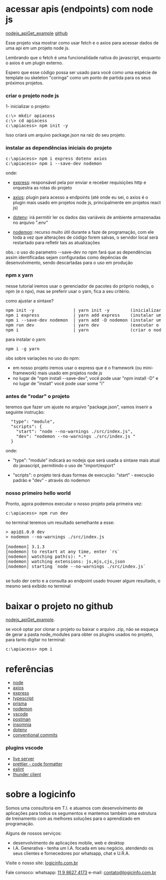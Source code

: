 # acessar apis (endpoints) com node js
[nodejs_apiGet_example](https://github.com/logicinfocursos/nodejs_apiGet_example.git)
[github](https://github.com/logicinfocursos?tab=repositories)

Esse projeto visa mostrar como usar fetch e o axios para acessar dados de uma api em um projeto node js.

Lembrando que o fetch é uma funcionalidade nativa do javascript, enquanto o axios é um plugin externo.

Espero que esse código possa ser usado para você como uma espécie de template ou skeleton "coringa" como um ponto de partida para os seus próximos projetos.

### criar o projeto node js
1- inicializar o projeto:

<pre>
c:\> mkdir apiacess
c:\> cd apiacess
c:\apiacess> npm init -y
</pre>

Isso criará um arquivo package.json na raiz do seu projeto.

### instalar as dependências iniciais do projeto
<pre>
c:\apiacess> npm i express dotenv axios
c:\apiacess> npm i --save-dev nodemon
</pre>

onde:
- [express](https://expressjs.com/): responsável pela por enviar e receber requisições http e orquestra as rotas do projeto

- [axios](https://axios-http.com/): plugin para acesso a endpoints (até onde eu sei, o axios é o plugin mais usado em projetos node js, principalmente em projetos react js)

- [dotenv](https://www.npmjs.com/package/dotenv): irá permitir ler os dados das variáveis de ambiente armazenadas no arquivo ".env"

- [nodemon](https://nodemon.io/): recurso muito útil durante a faze de programação, com ele toda a vez que alterações de código forem salvas, o servidor local será restartado para refletir tais as atualizações

obs.: o uso do parametro --save-dev no npm fará que as dependências assim identificadas sejam configuradas como depências de desenvolvimento, sendo descartadas para o uso em produção

### npm x yarn
nesse tutorial iremos usar o gerenciador de pacotes do próprio nodejs, o npm (e o npx), mas se preferir usar o yarn, fica a seu critério.

como ajustar a sintaxe?
<pre>
npm init -y               | yarn init -y        (inicializar um projeto nodejs)
npm i express             | yarn add express    (instalar uma dependência)
npm i --save-dev nodemon  | yarn add -D nodemon (instalar uma dependência como dev)
npm run dev               | yarn dev            (executar o script)
npm i                     | yarn                (criar o node_modules)
</pre>
para instalar o yarn:
<pre>
npm i -g yarn
</pre>
obs sobre variações no uso do npm:
- em nosso projeto iremos usar o express que é o framework (ou mini-framework) mais usado em projetos node js
- no lugar de "npm install --save-dev", você pode usar "npm install -D" e no lugar de "install" você pode usar some "i"

### antes de "rodar" o projeto
teremos que fazer um ajuste no arquivo "package.json", vamos inserir a seguinte instrução:

<pre>
  "type": "module",
  "scripts": {
    "start": "node --no-warnings ./src/index.js",
    "dev": "nodemon --no-warnings ./src/index.js "
  }
</pre>

onde:
- "type": "module" indicará ao nodejs que será usada a sintaxe mais atual do javascript, permitindo o uso de "import/export"

- "scripts": o projeto terá duas formas de execução: "start" - execução padrão e "dev" - através do nodemon


### nosso primeiro hello world
Pronto, agora podemos executar o nosso projeto pela primeira vez:

<pre>
c:\apiacess> npm run dev
</pre>

no terminal teremos um resultado semelhante a esse:
<pre>
> api@1.0.0 dev
> nodemon --no-warnings ./src/index.js

[nodemon] 3.1.3
[nodemon] to restart at any time, enter `rs`
[nodemon] watching path(s): *.*
[nodemon] watching extensions: js,mjs,cjs,json
[nodemon] starting `node --no-warnings ./src/index.js`

</pre>

se tudo der certo e a consulta ao endpoint usado trouxer algum resultado, o mesmo será exibido no terminal

# baixar o projeto no github

[nodejs_apiGet_example](https://github.com/logicinfocursos/nodejs_apiGet_example.git).

se você optar por clonar o projeto ou baixar o arquivo .zip, não se esqueça de gerar a pasta node_modules para obter os plugins usados no projeto, para tanto digitar no terminal:
<pre>
c:\apiacess> npm i
</pre>


# referências
- [node](https://nodejs.org/en)
- [axios](https://axios-http.com/)
- [express](https://expressjs.com/en/starter/hello-world.html)
- [typescript](https://www.typescriptlang.org/docs/)
- [prisma](https://www.prisma.io/docs/getting-started)
- [nodemon](https://www.npmjs.com/package/nodemon)
- [vscode](https://code.visualstudio.com/download)
- [postman](https://www.postman.com/downloads/)
- [insomnia](https://insomnia.rest/download)
- [dotenv](https://www.npmjs.com/package/dotenv)
- [conventional commits](https://www.conventionalcommits.org/en/v1.0.0/)

### plugins vscode
- [live server](https://marketplace.visualstudio.com/items?itemName=ritwickdey.LiveServer)
- [prettier - code formatter](https://marketplace.visualstudio.com/items?itemName=esbenp.prettier-vscode)
- [eslint](https://marketplace.visualstudio.com/items?itemName=dbaeumer.vscode-eslint)
- [thunder client](https://marketplace.visualstudio.com/items?itemName=rangav.vscode-thunder-client)

# sobre a logicinfo

Somos uma consultoria em T.I. e atuamos com desenvolvimento de aplicações para todos os segumentos e mantemos também uma estrutura de treinamento com as melhores soluções para o aprendizado em programação.

Alguns de nossos serviços:

- desenvolvimento de aplicações mobile, web e desktop
- I.A. Generativa - tenha um I.A. focada em seu negócio, atendendo os seus clientes e fornecedores por whatsapp, chat e U.R.A.

Visite o nosso site:
[logicinfo.com.br](https://logicinfo.com.br)

Fale consoco:
whatsapp: [11 9 8627 4173](11-9-8627-4173)
e-mail: [contato@logicinfo.com.br](contato@logicinfo.com.br)

